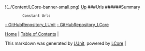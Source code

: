 !(../Content/LCore-banner-small.png)
[Up](../LUnit.md)
###Urls
######Summary

            Constant Urls
            
[ - GitHubRepository_LUnit](Urls_GitHubRepository_LUnit.md)
[ - GitHubRepository_LCore](Urls_GitHubRepository_LCore.md)

[Home](../../README.md) | [Table of Contents](../../TableOfContents.md) | 


This markdown was generated by [LUnit](https://github.com/CodeSingularity/LUnit), powered by [LCore](https://github.com/CodeSingularity/LCore) | 

